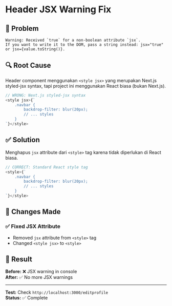 # Header JSX Warning Fix

## 🐛 **Problem**
```
Warning: Received `true` for a non-boolean attribute `jsx`.
If you want to write it to the DOM, pass a string instead: jsx="true" or jsx={value.toString()}.
```

## 🔍 **Root Cause**
Header component menggunakan `<style jsx>` yang merupakan Next.js styled-jsx syntax, tapi project ini menggunakan React biasa (bukan Next.js).

```javascript
// WRONG: Next.js styled-jsx syntax
<style jsx>{`
    .navbar {
        backdrop-filter: blur(20px);
        // ... styles
    }
`}</style>
```

## ✅ **Solution**
Menghapus `jsx` attribute dari `<style>` tag karena tidak diperlukan di React biasa.

```javascript
// CORRECT: Standard React style tag
<style>{`
    .navbar {
        backdrop-filter: blur(20px);
        // ... styles
    }
`}</style>
```

## 🎯 **Changes Made**

### **✅ Fixed JSX Attribute**
- Removed `jsx` attribute from `<style>` tag
- Changed `<style jsx>` to `<style>`

## 🚀 **Result**

**Before:** ❌ JSX warning in console  
**After:** ✅ No more JSX warnings

---

**Test:** Check `http://localhost:3000/editprofile`  
**Status:** ✅ Complete
